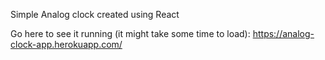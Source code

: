 Simple Analog clock created using React

Go here to see it running (it might take some time to load):
https://analog-clock-app.herokuapp.com/
